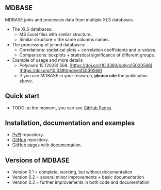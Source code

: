 MDBASE
------

MDBASE joins and processes data from multiple XLS databases.

* The XLS databases:
    - MS Excel files with similar structure.
    - Similar structure = the same columns names.
* The processing of joined databases:
	- Correlations: statistical plots + correlation coefficients and p-values.
	- Comparisons: boxplots + statistical significance of different groups.
* Example of usage and more details:
	- *Polymers* 15 (2023) 568.
	  [https://doi.org/10.3390/polym15030568](https://doi.org/10.3390/polym15030568)
	- If you use MDBASE in your research, **please cite** the publication above.

Quick start
-----------
* TODO; at the moment, you can see
  [GitHub Pages](https://mirekslouf.github.io/mdbase/docs).

Installation, documentation and examples
----------------------------------------
* [PyPI](https://pypi.org/project/mdbase/) repository.
* [GitHub](https://github.com/mirekslouf/mdbase/) repository. 
* [GitHub pages](https://mirekslouf.github.io/mdbase/) with
  [documentation](https://mirekslouf.github.io/mdbase/docs/).

Versions of MDBASE
------------------
* Version 0.1 = complete, working, but without documentation
* Version 0.2 = several minor improvements + basic documentation
* Version 0.3 = further improvements in both code and documentation

